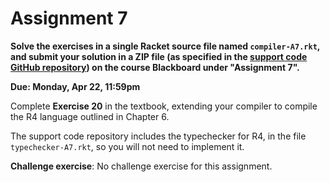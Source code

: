 # Assignment 7

**Solve the exercises in a single Racket source file named
  `compiler-A7.rkt`, and submit your solution in a ZIP file (as
  specified in the [support code GitHub
  repository](https://github.com/jnear/compiler-construction-assignments))
  on the course Blackboard under "Assignment 7".**

**Due: Monday, Apr 22, 11:59pm**

Complete **Exercise 20** in the textbook, extending your compiler to
compile the R4 language outlined in Chapter 6.

The support code repository includes the typechecker for R4, in the
file `typechecker-A7.rkt`, so you will not need to implement it.

**Challenge exercise**: No challenge exercise for this assignment.
